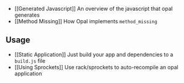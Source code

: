 * [[Generated Javascript]] An overview of the javascript that opal generates
* [[Method Missing]] How Opal implements `method_missing`

## Usage

* [[Static Application]] Just build your app and dependencies to a `build.js` file
* [[Using Sprockets]] Use rack/sprockets to auto-recompile an opal application